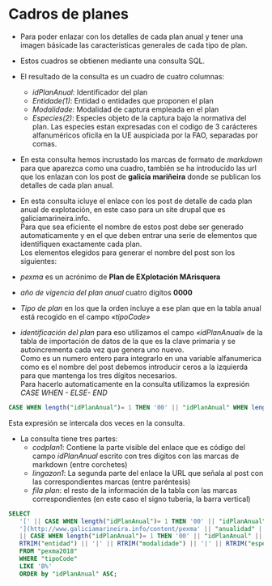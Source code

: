 # Cadros de planes

* Para poder enlazar con los detalles de cada plan anual y tener una imagen básicade las caracteristicas generales de cada tipo de plan.

* Estos cuadros se obtienen mediante una consulta SQL.

* El resultado de la consulta es un cuadro de cuatro columnas:
  * _idPlanAnual_: Identificador del plan
  * _Entidade(1)_: Entidad o entidades que proponen el plan
  * _Modalidade_: Modalidad de captura empleada en el plan
  * _Especies(2)_: Especies objeto de la captura bajo la normativa del plan. Las especies estan expresadas con el codigo de 3 carácteres alfanuméricos oficila en la UE auspiciada por la FAO, separadas por comas. 

* En esta consulta hemos incrustado los marcas de formato de _markdown_ para que aparezca como una cuadro, también se ha introducido las url que los enlazan con los post de __galicia mariñeira__ donde se publican los detalles de cada plan anual.

* En esta consulta icluye el enlace con los post de detalle de cada plan anual de explotación, en este caso para un site drupal que es galiciamarineira.info.  
Para que sea eficiente el nombre de estos post debe ser generado automaticamente y en el que deben entrar una serie de elementos que identifiquen exactamente cada plan.  
Los elementos elegidos para generar el nombre del post son los siguientes:
 * _pexma_ es un acrónimo de __Plan de EXplotación MArisquera__
 * _año de vigencia del plan anual_ cuatro dígitos __0000__
 * _Tipo de plan_ en los que la orden incluye a ese plan que en la tabla anual está recogido en el campo _«tipoCode»_
 * _identificación del plan_ para eso utilizamos el campo _«idPlanAnual»_ de la tabla de importación de datos de la que es la clave primaria y se autoincrementa cada vez que genera uno nuevo.  
 Como es un numero entero para integrarlo en una variable alfanumerica como es el nombre del post debemos introducir ceros a la izquierda para que mantenga los tres dígitos necesarios.  
 Para hacerlo automaticamente en la consulta utilizamos la expresión _CASE WHEN - ELSE- END_  
 ```sql
 CASE WHEN length("idPlanAnual")= 1 THEN '00' || "idPlanAnual" WHEN length("idPlanAnual")= 2 THEN '0'||"idPlanAnual" ELSE "idPlanAnual
 ```  
 Esta expresión se intercala dos veces en la consulta.
 
* La consulta tiene tres partes:
  * _codplan1_: Contiene la parte visible del enlace que es código del campo _idPlanAnual_ escrito con tres dígitos con las marcas de markdown (entre corchetes)
  * _lingazon1_: La segunda parte del enlace la URL que señala al post con las correspondientes marcas (entre paréntesis)
  * _fila plan_: el resto de la información de la tabla con las marcas correspondientes (en este caso el signo tuberia, la barra vertical)

```sql
SELECT 
   '[' || CASE WHEN length("idPlanAnual")= 1 THEN '00' || "idPlanAnual" WHEN length("idPlanAnual")= 2 THEN '0'||"idPlanAnual" ELSE "idPlanAnual"  END AS "codplan1",
   '](http://www.galiciamarineira.info/content/pexma' || "anualidad" || "tipoCode"
   || CASE WHEN length("idPlanAnual")= 1 THEN '00' || "idPlanAnual" || ')|' WHEN length("idPlanAnual")= 2 THEN '0'||"idPlanAnual" || ')|' ELSE "idPlanAnual" || ')|'  END AS "lingazon1",
   RTRIM("entidad") || '|' || RTRIM("modalidade") || '|' || RTRIM("especiesPlan") AS "fila plan"
   FROM "pexma2018"
   WHERE "tipoCode"
   LIKE 'B%'
   ORDER by "idPlanAnual" ASC;
   ```

  
